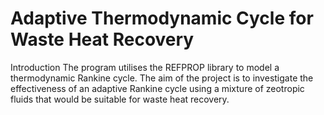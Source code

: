 # Adaptive Thermodynamic Cycle for Waste Heat Recovery

Introduction
The program utilises the REFPROP library to model a thermodynamic Rankine cycle. The aim of the project is to investigate the effectiveness of an adaptive Rankine cycle using a mixture of zeotropic fluids that would be suitable for waste heat recovery.
